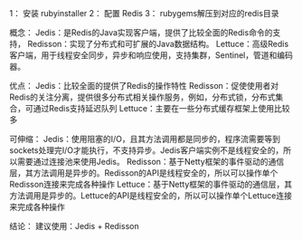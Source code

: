 1： 安装 rubyinstaller 2： 配置 Redis 3： rubygems解压到对应的redis目录

概念： Jedis：是Redis的Java实现客户端，提供了比较全面的Redis命令的支持， Redisson：实现了分布式和可扩展的Java数据结构。 Lettuce：高级Redis客户端，用于线程安全同步，异步和响应使用，支持集群，Sentinel，管道和编码器。

优点： Jedis：比较全面的提供了Redis的操作特性 Redisson：促使使用者对Redis的关注分离，提供很多分布式相关操作服务，例如，分布式锁，分布式集合，可通过Redis支持延迟队列 Lettuce：主要在一些分布式缓存框架上使用比较多

可伸缩： Jedis：使用阻塞的I/O，且其方法调用都是同步的，程序流需要等到sockets处理完I/O才能执行，不支持异步。Jedis客户端实例不是线程安全的，所以需要通过连接池来使用Jedis。
Redisson：基于Netty框架的事件驱动的通信层，其方法调用是异步的。Redisson的API是线程安全的，所以可以操作单个Redisson连接来完成各种操作
Lettuce：基于Netty框架的事件驱动的通信层，其方法调用是异步的。Lettuce的API是线程安全的，所以可以操作单个Lettuce连接来完成各种操作

结论： 建议使用：Jedis + Redisson